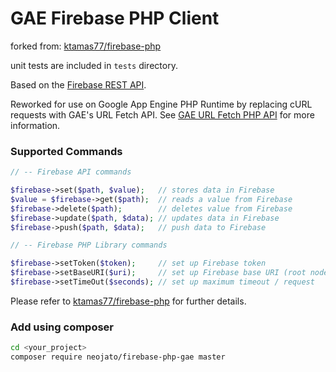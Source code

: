 # GAE Firebase PHP Client

forked from: [ktamas77/firebase-php](https://github.com/ktamas77/firebase-php)

unit tests are included in `tests` directory.

Based on the [Firebase REST API](https://www.firebase.com/docs/rest-api.html).

Reworked for use on Google App Engine PHP Runtime by replacing cURL requests with GAE's URL Fetch API.
See [GAE URL Fetch PHP API](https://cloud.google.com/appengine/docs/php/urlfetch/) for more information.

### Supported Commands
```php
// -- Firebase API commands

$firebase->set($path, $value);   // stores data in Firebase
$value = $firebase->get($path);  // reads a value from Firebase
$firebase->delete($path);        // deletes value from Firebase
$firebase->update($path, $data); // updates data in Firebase
$firebase->push($path, $data);   // push data to Firebase

// -- Firebase PHP Library commands

$firebase->setToken($token);     // set up Firebase token
$firebase->setBaseURI($uri);     // set up Firebase base URI (root node)
$firebase->setTimeOut($seconds); // set up maximum timeout / request
```

Please refer to [ktamas77/firebase-php](https://github.com/ktamas77/firebase-php) for further details.

### Add using composer

```bash
cd <your_project>
composer require neojato/firebase-php-gae master
```
